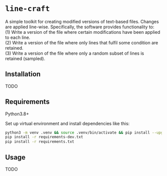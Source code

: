 # `line-craft`

A simple toolkit for creating modified versions of text-based files. Changes are applied line-wise. Specifically, the software provides functionality to:  
(1) Write a version of the file where certain modifications have been applied to each line.  
(2) Write a version of the file where only lines that fulfil some condition are retained.  
(3) Write a version of the file where only a random subset of lines is retained (sampled).  


## Installation

TODO


## Requirements

Python3.8+

Set up virtual environment and install dependencies like this:

```bash
python3 -m venv .venv && source .venv/bin/activate && pip install --upgrade pip
pip install -r requirements-dev.txt
pip install -r requirements.txt
```


## Usage

TODO
